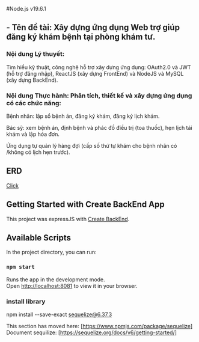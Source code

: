 #Node.js v19.6.1

## - Tên đề tài: Xây dựng ứng dụng Web trợ giúp đăng ký khám bệnh tại phòng khám tư.

### Nội dung Lý thuyết:

Tìm hiểu kỹ thuật, công nghệ hỗ trợ xây dựng ứng dụng: OAuth2.0 và JWT (hỗ trợ đăng nhập), ReactJS (xây dựng FrontEnd) và NodeJS và MySQL (xây dựng BackEnd).

### Nội dung Thực hành: Phân tích, thiết kế và xây dựng ứng dụng có các chức năng:

Bệnh nhân: lập sổ bệnh án, đăng ký khám, đăng ký lịch khám.

Bác sỹ: xem bệnh án, định bệnh và phác đồ điều trị (toa thuốc), hẹn lịch tái khám và lập hóa đơn.

Ứng dụng tự quản lý hàng đợi (cấp số thứ tự khám cho bệnh nhân có /không có lịch hẹn trước).

## ERD

[Click](https://app.diagrams.net/#G1Ymq2OvWu_JAy33iFWQxt4zhIhqphcLDX#%7B%22pageId%22%3A%22C5RBs43oDa-KdzZeNtuy%22%7D)

## Getting Started with Create BackEnd App

This project was expressJS with [Create BackEnd](https://github.com/expressjs/express?tab=readme-ov-file#Installation).

## Available Scripts

In the project directory, you can run:

### `npm start`

Runs the app in the development mode.\
Open [http://localhost:8081](http://localhost:808) to view it in your browser.

### install library

npm install --save-exact sequelize@6.37.3

This section has moved here: [https://www.npmjs.com/package/sequelize]
Document sequilize: [https://sequelize.org/docs/v6/getting-started/]
